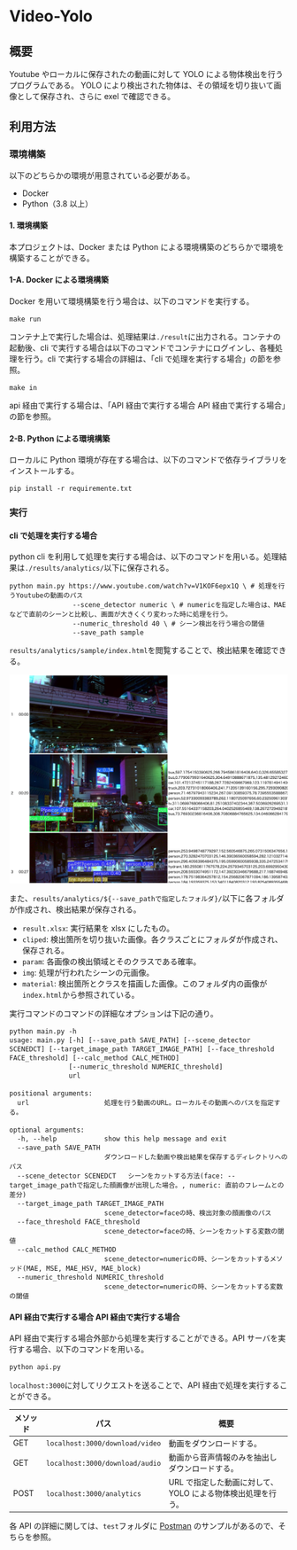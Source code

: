 # Video-Yolo

## 概要

Youtube やローカルに保存されたの動画に対して YOLO による物体検出を行うプログラムである。
YOLO により検出された物体は、その領域を切り抜いて画像として保存され、さらに exel で確認できる。

## 利用方法

### 環境構築

以下のどちらかの環境が用意されている必要がある。

- Docker
- Python（3.8 以上）

#### 1. 環境構築

本プロジェクトは、Docker または Python による環境構築のどちらかで環境を構築することができる。

#### 1-A. Docker による環境構築

Docker を用いて環境構築を行う場合は、以下のコマンドを実行する。

```sh:
make run
```

コンテナ上で実行した場合は、処理結果は`./result`に出力される。コンテナの起動後、cli で実行する場合は以下のコマンドでコンテナにログインし、各種処理を行う。cli で実行する場合の詳細は、「cli で処理を実行する場合」の節を参照。

```sh:
make in
```

api 経由で実行する場合は、「API 経由で実行する場合 API 経由で実行する場合」の節を参照。

#### 2-B. Python による環境構築

ローカルに Python 環境が存在する場合は、以下のコマンドで依存ライブラリをインストールする。

```sh:
pip install -r requiremente.txt
```

### 実行

#### cli で処理を実行する場合

python cli を利用して処理を実行する場合は、以下のコマンドを用いる。処理結果は`./results/analytics/`以下に保存される。

```sh:
python main.py https://www.youtube.com/watch?v=V1KOF6epx1Q \ # 処理を行うYoutubeの動画のパス
                --scene_detector numeric \ # numericを指定した場合は、MAEなどで直前のシーンと比較し、画面が大きくくり変わった時に処理を行う。
                --numeric_threshold 40 \ # シーン検出を行う場合の閾値
                --save_path sample
```

`results/analytics/sample/index.html`を閲覧することで、検出結果を確認できる。

![](./docs/sample1.png)

また、`results/analytics/${--save_pathで指定したフォルダ}/`以下に各フォルダが作成され、検出結果が保存される。

- `result.xlsx`: 実行結果を xlsx にしたもの。
- `cliped`: 検出箇所を切り抜いた画像。各クラスごとにフォルダが作成され、保存される。
- `param`: 各画像の検出領域とそのクラスである確率。
- `img`: 処理が行われたシーンの元画像。
- `material`: 検出箇所とクラスを描画した画像。このフォルダ内の画像が`index.html`から参照されている。

実行コマンドのコマンドの詳細なオプションは下記の通り。

```sh:
python main.py -h
usage: main.py [-h] [--save_path SAVE_PATH] [--scene_detector SCENEDCT] [--target_image_path TARGET_IMAGE_PATH] [--face_threshold FACE_threshold] [--calc_method CALC_METHOD]
               [--numeric_threshold NUMERIC_threshold]
               url

positional arguments:
  url                   処理を行う動画のURL。ローカルその動画へのパスを指定する。

optional arguments:
  -h, --help            show this help message and exit
  --save_path SAVE_PATH
                        ダウンロードした動画や検出結果を保存するディレクトリへのパス
  --scene_detector SCENEDCT   シーンをカットする方法(face: --target_image_pathで指定した顔画像が出現した場合。, numeric: 直前のフレームとの差分)
  --target_image_path TARGET_IMAGE_PATH
                        scene_detector=faceの時、検出対象の顔画像のパス
  --face_threshold FACE_threshold
                        scene_detector=faceの時、シーンをカットする変数の閾値
  --calc_method CALC_METHOD
                        scene_detector=numericの時、シーンをカットするメソッド(MAE, MSE, MAE_HSV, MAE_block)
  --numeric_threshold NUMERIC_threshold
                        scene_detector=numericの時、シーンをカットする変数の閾値
```

#### API 経由で実行する場合 API 経由で実行する場合

API 経由で実行する場合外部から処理を実行することができる。API サーバを実行する場合、以下のコマンドを用いる。

```sh
python api.py
```

`localhost:3000`に対してリクエストを送ることで、API 経由で処理を実行することができる。

| メソッド | パス                            | 概要                                                        |
| -------- | ------------------------------- | ----------------------------------------------------------- |
| GET      | `localhost:3000/download/video` | 動画をダウンロードする。                                    |
| GET      | `localhost:3000/download/audio` | 動画から音声情報のみを抽出しダウンロードする。              |
| POST     | `localhost:3000/analytics`       | URL で指定した動画に対して、YOLO による物体検出処理を行う。 |

各 API の詳細に関しては、`test`フォルダに [Postman](https://www.postman.com/) のサンプルがあるので、そちらを参照。
